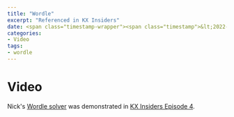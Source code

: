 ```yaml
---
title: "Wordle"
excerpt: "Referenced in KX Insiders"
date: <span class="timestamp-wrapper"><span class="timestamp">&lt;2022-02-23 Wed&gt;</span></span>
categories: 
- Video
tags: 
- wordle
---
```



# Video

Nick's [Wordle solver](https://github.com/psaris/wordle) was demonstrated in [KX Insiders Episode 4](https://www.youtube.com/watch?v=u_XWba9uA3o).


<!----- Footnotes ----->

